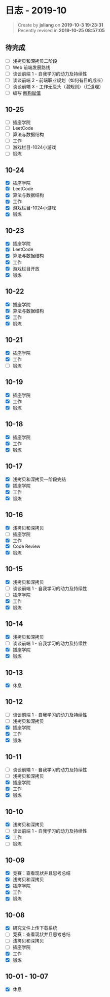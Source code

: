日志 - 2019-10
===

> Create by **jsliang** on **2019-10-3 19:23:31**  
> Recently revised in **2019-10-25 08:57:05**

## 待完成

* [ ] 浅拷贝和深拷贝二阶段
* [ ] Web 前端发展路线
* [ ] 谈谈前端 1 - 自我学习的动力及持续性
* [ ] 谈谈前端 2 - 前端职业规划（如何有目的成长）
* [ ] 谈谈前端 3 - 工作无厘头（潜规则）（烂道理）
* [ ] 编写 [解构赋值](https://developer.mozilla.org/zh-CN/docs/Web/JavaScript/Reference/Operators/Destructuring_assignment)

## 10-25

* [ ] 插座学院
* [ ] LeetCode
* [ ] 算法与数据结构
* [ ] 工作
* [ ] 游戏栏目-1024小游戏
* [ ] 锻炼

## 10-24

* [x] 插座学院
* [x] LeetCode
* [x] 算法与数据结构
* [x] 工作
* [x] 游戏栏目-1024小游戏
* [x] 锻炼

## 10-23

* [x] 插座学院
* [x] LeetCode
* [x] 算法与数据结构
* [x] 工作
* [x] 游戏栏目开放
* [x] 锻炼

## 10-22

* [x] 插座学院
* [x] 算法与数据结构
* [x] 工作
* [x] 锻炼

## 10-21

* [x] 插座学院
* [x] 工作
* [ ] 锻炼

## 10-19

* [x] 插座学院
* [x] 工作
* [x] 锻炼

## 10-18

* [x] 插座学院
* [x] 工作
* [x] 锻炼

## 10-17

* [x] 浅拷贝和深拷贝一阶段完结
* [x] 插座学院
* [x] 工作
* [x] 锻炼

## 10-16

* [x] 浅拷贝和深拷贝
* [ ] 插座学院
* [x] 工作
* [x] Code Review
* [x] 锻炼

## 10-15

* [x] 浅拷贝和深拷贝
* [ ] 谈谈前端 1 - 自我学习的动力及持续性
* [ ] 插座学院
* [x] 工作
* [x] 锻炼

## 10-14

* [x] 浅拷贝和深拷贝
* [ ] 谈谈前端 1 - 自我学习的动力及持续性
* [x] 插座学院
* [x] 锻炼

## 10-13

* [x] 休息

## 10-12

* [ ] 谈谈前端 1 - 自我学习的动力及持续性
* [ ] 浅拷贝和深拷贝
* [x] 插座学院
* [x] 工作
* [x] 锻炼

## 10-11

* [ ] 谈谈前端 1 - 自我学习的动力及持续性
* [ ] 浅拷贝和深拷贝
* [x] 插座学院
* [x] 工作
* [x] 锻炼

## 10-10

* [x] 浅拷贝和深拷贝
* [ ] 谈谈前端 1 - 自我学习的动力及持续性
* [x] 工作
* [ ] 锻炼

## 10-09

* [x] 竞赛：查看现状并且思考总结
* [x] 浅拷贝和深拷贝
* [x] 插座学院
* [x] 工作
* [x] 锻炼

## 10-08

* [x] 研究文件上传下载系统
* [ ] 竞赛：查看现状并且思考总结
* [ ] 浅拷贝和深拷贝
* [ ] 插座学院
* [x] 工作
* [x] 锻炼

## 10-01 - 10-07

* [x] 休息